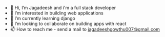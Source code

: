 - 👋 Hi, I’m Jagadeesh and i'm a full stack developer
- 👀 I’m interested in building web applications
- 🌱 I’m currently learning django
- 💞️ I’m looking to collaborate on building apps with react
- 📫 How to reach me - send a mail to jagadeeshgowthu007@gmail.com
